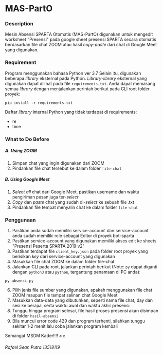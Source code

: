 # MAS-PartO

<h3>Description</h3>

Mesin Absensi SPARTA Otomatis (MAS-PartO) digunakan untuk mengedit worksheet "Presensi" pada google sheet presensi SPARTA secara otomatis berdasarkan file chat ZOOM atau hasil <i>copy-paste</i> dari chat di Google Meet yang digunakan.

<h3>Requirement</h3>



Program menggunakan bahasa Python ver 3.7
Selain itu, digunakan beberapa <i>library</i> eksternal pada Python. <i>Library-library</i> eksternal yang digunakan dapat dilihat pada file `requirements.txt`. Anda dapat memasang semua <i>library</i> dengan menjalankan perintah berikut pada CLI root folder proyek:
```
pip install -r requirements.txt
```

Daftar <i>library</i> internal Python yang tidak terdapat di requirements:
- re
- time

<h3>What to Do Before</h3>

<h5>A. Using ZOOM</h5>

1. Simpan chat yang ingin digunakan dari ZOOM
2. Pindahkan file chat tersebut ke dalam folder `file-chat`

<h5>B. Using Google Meet</h5>

1. <i>Select all</i> chat dari Google Meet, pastikan username dan waktu pengiriman pesan juga ter-<i>select</i>
2. <i>Copy</i> dan <i>paste</i> chat yang sudah di-<i>select</i> ke sebuah file .txt
3. Pindahkan file tempat menyalin chat ke dalam folder `file-chat`

<h3>Penggunaan</h3>

1. Pastikan anda sudah memiliki service-account dan service-account anda sudah memiliki role sebagai Editor di proyek bot-sparta
2. Pastikan service-account yang digunakan memiliki akses edit ke sheets "Presensi Peserta SPARTA 2019 v2"
3. Pastikan terdapat file `client_key.json` pada folder root proyek yang berisikan <i>key</i> dari service-account yang digunakan
4. Masukkan file chat ZOOM ke dalam folder file-chat
5. Jalankan CLI pada root, jalankan perintah berikut (Note: `py` dapat diganti dengan `python3` atau `python`, tergantung penamaan di PC anda):
```
py absensi.py
```
6. Pilih jenis file sumber yang digunakan, apakah menggunakan file chat ZOOM maupun file tempat salinan chat Google Meet
7. Masukkan data-data yang dibutuhkan, seperti nama file chat, day dan sesi ke berapa, serta waktu awal dan waktu akhir presensi
8. Tunggu hingga program selesai, file hasil proses presensi akan disimpan di folder `hasil-absensi`
9. Bila muncul error code 429 dan program terhenti, silahkan tunggu sekitar 1-2 menit lalu coba jalankan program kembali

Semangat MSDM Kader!!!! :fist: :fist:

<h6>Rafael Sean Putra 13518119</h6>
